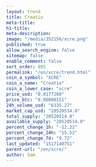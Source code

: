 ```yaml
---
layout: trend
title: Creatio
meta-title: 
h1-title: 
meta-description: 
image: "/media/352156/xcre.png"
published: true
allow_search_engine: false
sitemap: false
enable_comment: false
sort_order: 895
permalink: "/en/xcre/trend.html"
coin_a_symbol: "XCRE"
coin_a_name: "Creatio"
coin_a_lower_case: "xcre"
price_usd: "0.0177208"
price_btc: "0.00000151"
24h_volume_usd: "6335.27"
market_cap_usd: "20520514.0"
total_supply: "20520514.0"
available_supply: "20520514.0"
percent_change_1h: "-12.22"
percent_change_24h: "15.52"
percent_change_7d: "9.72"
last_updated: "1517140751"
parent-url: "/en/xcre/"
author: Sam
---
```


